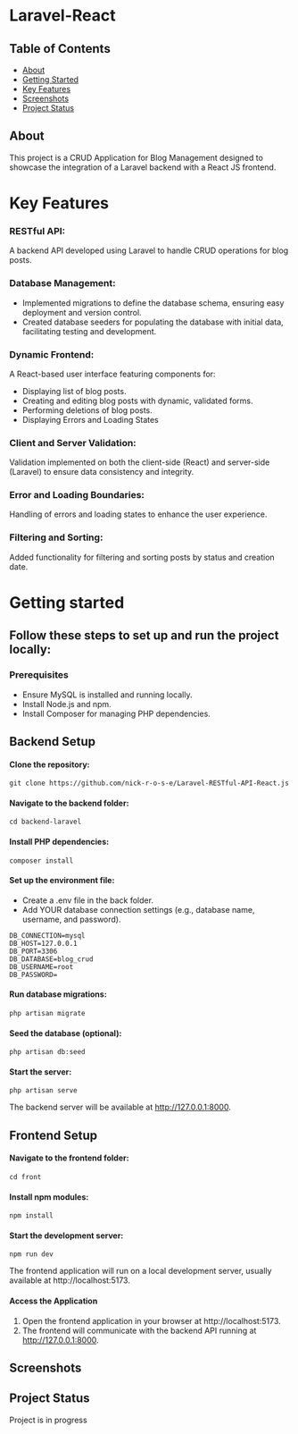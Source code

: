 # Laravel-React


## Table of Contents
* [About](#about)
* [Getting Started](#getting-started)
* [Key Features](#key-faetures)
* [Screenshots](#screenshots)
* [Project Status](#project-status)

## About

This project is a CRUD Application for Blog Management designed to showcase the integration of a Laravel backend with a React JS frontend.

# Key Features

### RESTful API: 
A backend API developed using Laravel to handle CRUD operations for blog posts.
### Database Management:
- Implemented migrations to define the database schema, ensuring easy deployment and version control.
- Created database seeders for populating the database with initial data, facilitating testing and development.
### Dynamic Frontend: 
A React-based user interface featuring components for:
- Displaying list of blog posts.
- Creating and editing blog posts with dynamic, validated forms.
- Performing deletions of blog posts.
- Displaying Errors and Loading States
### Client and Server Validation:
Validation implemented on both the client-side (React) and server-side (Laravel) to ensure data consistency and integrity.
### Error and Loading Boundaries: 
Handling of errors and loading states to enhance the user experience.
### Filtering and Sorting: 
Added functionality for filtering and sorting posts by status and creation date.

# Getting started

## Follow these steps to set up and run the project locally:

### Prerequisites
- Ensure MySQL is installed and running locally.
- Install Node.js and npm.
- Install Composer for managing PHP dependencies.

## Backend Setup
#### Clone the repository:
```
git clone https://github.com/nick-r-o-s-e/Laravel-RESTful-API-React.js
```
#### Navigate to the backend folder:
```
cd backend-laravel  
```

#### Install PHP dependencies:
```
composer install  
```

#### Set up the environment file:
- Create a .env file in the back folder.
- Add YOUR database connection settings (e.g., database name, username, and password).
```
DB_CONNECTION=mysql
DB_HOST=127.0.0.1
DB_PORT=3306
DB_DATABASE=blog_crud
DB_USERNAME=root
DB_PASSWORD=
```
#### Run database migrations:
```
php artisan migrate  
```

#### Seed the database (optional):
```
php artisan db:seed  
```

#### Start the server:
```
php artisan serve  
```

The backend server will be available at http://127.0.0.1:8000.

## Frontend Setup
#### Navigate to the frontend folder:
```
cd front  
```

#### Install npm modules:
```
npm install  
```

#### Start the development server:
```
npm run dev  
```
The frontend application will run on a local development server, usually available at http://localhost:5173.

#### Access the Application
 1. Open the frontend application in your browser at http://localhost:5173.
 2. The frontend will communicate with the backend API running at http://127.0.0.1:8000.




## Screenshots

## Project Status
Project is in progress


